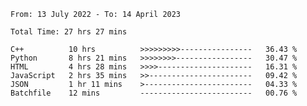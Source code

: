 <!--START_SECTION:waka-->

```text
From: 13 July 2022 - To: 14 April 2023

Total Time: 27 hrs 27 mins

C++          10 hrs          >>>>>>>>>----------------   36.43 %
Python       8 hrs 21 mins   >>>>>>>>-----------------   30.47 %
HTML         4 hrs 28 mins   >>>>---------------------   16.31 %
JavaScript   2 hrs 35 mins   >>-----------------------   09.42 %
JSON         1 hr 11 mins    >------------------------   04.33 %
Batchfile    12 mins         -------------------------   00.76 %
```

<!--END_SECTION:waka-->

<!---
yvanlok/yvanlok is a ✨ special ✨ repository because its `README.md` (this file) appears on your GitHub profile.
You can click the Preview link to take a look at your changes.
--->
